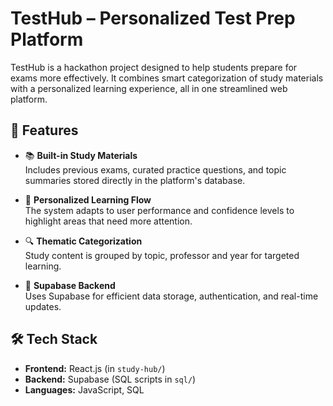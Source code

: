 # TestHub – Personalized Test Prep Platform

TestHub is a hackathon project designed to help students prepare for exams more effectively. It combines smart categorization of study materials with a personalized learning experience, all in one streamlined web platform.

## 🚀 Features

- 📚 **Built-in Study Materials**  
  Includes previous exams, curated practice questions, and topic summaries stored directly in the platform's database.

- 🧠 **Personalized Learning Flow**  
  The system adapts to user performance and confidence levels to highlight areas that need more attention.

- 🔍 **Thematic Categorization**  
  Study content is grouped by topic, professor and year for targeted learning.

- 💾 **Supabase Backend**  
  Uses Supabase for efficient data storage, authentication, and real-time updates.

## 🛠 Tech Stack

- **Frontend:** React.js (in `study-hub/`)
- **Backend:** Supabase (SQL scripts in `sql/`)
- **Languages:** JavaScript, SQL
